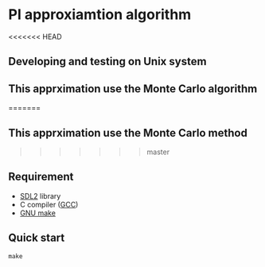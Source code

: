 # PI approxiamtion algorithm

<<<<<<< HEAD
## Developing and testing on Unix system

## This apprximation use the Monte Carlo algorithm
=======
## This apprximation use the Monte Carlo method
>>>>>>> master

## Requirement
- [SDL2](https://github.com/libsdl-org/SDL/releases/tag/release-2.26.4) library
- C compiler ([GCC](https://gcc.gnu.org/))
- [GNU make](https://www.gnu.org/software/make/)

## Quick start
```console
make
```
